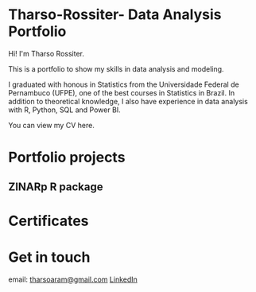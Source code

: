 # Tharso-Rossiter- Data Analysis Portfolio

Hi! I'm Tharso Rossiter.

This is a portfolio to show my skills in data analysis and modeling.

I graduated with honous in Statistics from the  Universidade Federal de Pernambuco (UFPE), one of the best courses in Statistics in Brazil. In addition to theoretical knowledge, I also have experience in data analysis with R, Python, SQL and Power BI.

You can view my CV here.

# Portfolio projects

## ZINARp R package

# Certificates

# Get in touch

email: tharsoaram@gmail.com
[LinkedIn](https://www.linkedin.com/in/tharso-rossiter-a03948197/)

